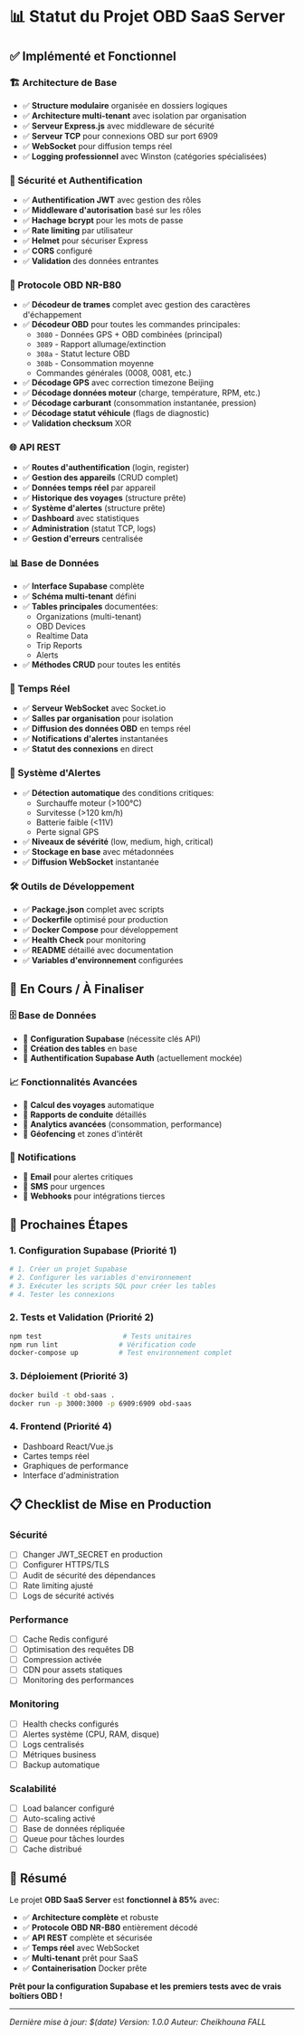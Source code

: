 # 📊 Statut du Projet OBD SaaS Server

## ✅ Implémenté et Fonctionnel

### 🏗️ Architecture de Base
- ✅ **Structure modulaire** organisée en dossiers logiques
- ✅ **Architecture multi-tenant** avec isolation par organisation
- ✅ **Serveur Express.js** avec middleware de sécurité
- ✅ **Serveur TCP** pour connexions OBD sur port 6909
- ✅ **WebSocket** pour diffusion temps réel
- ✅ **Logging professionnel** avec Winston (catégories spécialisées)

### 🔐 Sécurité et Authentification
- ✅ **Authentification JWT** avec gestion des rôles
- ✅ **Middleware d'autorisation** basé sur les rôles
- ✅ **Hachage bcrypt** pour les mots de passe
- ✅ **Rate limiting** par utilisateur
- ✅ **Helmet** pour sécuriser Express
- ✅ **CORS** configuré
- ✅ **Validation** des données entrantes

### 📡 Protocole OBD NR-B80
- ✅ **Décodeur de trames** complet avec gestion des caractères d'échappement
- ✅ **Décodeur OBD** pour toutes les commandes principales:
  - `3080` - Données GPS + OBD combinées (principal)
  - `3089` - Rapport allumage/extinction
  - `308a` - Statut lecture OBD
  - `308b` - Consommation moyenne
  - Commandes générales (0008, 0081, etc.)
- ✅ **Décodage GPS** avec correction timezone Beijing
- ✅ **Décodage données moteur** (charge, température, RPM, etc.)
- ✅ **Décodage carburant** (consommation instantanée, pression)
- ✅ **Décodage statut véhicule** (flags de diagnostic)
- ✅ **Validation checksum** XOR

### 🌐 API REST
- ✅ **Routes d'authentification** (login, register)
- ✅ **Gestion des appareils** (CRUD complet)
- ✅ **Données temps réel** par appareil
- ✅ **Historique des voyages** (structure prête)
- ✅ **Système d'alertes** (structure prête)
- ✅ **Dashboard** avec statistiques
- ✅ **Administration** (statut TCP, logs)
- ✅ **Gestion d'erreurs** centralisée

### 📊 Base de Données
- ✅ **Interface Supabase** complète
- ✅ **Schéma multi-tenant** défini
- ✅ **Tables principales** documentées:
  - Organizations (multi-tenant)
  - OBD Devices
  - Realtime Data
  - Trip Reports
  - Alerts
- ✅ **Méthodes CRUD** pour toutes les entités

### 🔄 Temps Réel
- ✅ **Serveur WebSocket** avec Socket.io
- ✅ **Salles par organisation** pour isolation
- ✅ **Diffusion des données OBD** en temps réel
- ✅ **Notifications d'alertes** instantanées
- ✅ **Statut des connexions** en direct

### 🚨 Système d'Alertes
- ✅ **Détection automatique** des conditions critiques:
  - Surchauffe moteur (>100°C)
  - Survitesse (>120 km/h)
  - Batterie faible (<11V)
  - Perte signal GPS
- ✅ **Niveaux de sévérité** (low, medium, high, critical)
- ✅ **Stockage en base** avec métadonnées
- ✅ **Diffusion WebSocket** instantanée

### 🛠️ Outils de Développement
- ✅ **Package.json** complet avec scripts
- ✅ **Dockerfile** optimisé pour production
- ✅ **Docker Compose** pour développement
- ✅ **Health Check** pour monitoring
- ✅ **README** détaillé avec documentation
- ✅ **Variables d'environnement** configurées

## 🔄 En Cours / À Finaliser

### 🗄️ Base de Données
- 🔄 **Configuration Supabase** (nécessite clés API)
- 🔄 **Création des tables** en base
- 🔄 **Authentification Supabase Auth** (actuellement mockée)

### 📈 Fonctionnalités Avancées
- 🔄 **Calcul des voyages** automatique
- 🔄 **Rapports de conduite** détaillés
- 🔄 **Analytics avancées** (consommation, performance)
- 🔄 **Géofencing** et zones d'intérêt

### 📧 Notifications
- 🔄 **Email** pour alertes critiques
- 🔄 **SMS** pour urgences
- 🔄 **Webhooks** pour intégrations tierces

## 🎯 Prochaines Étapes

### 1. Configuration Supabase (Priorité 1)
```bash
# 1. Créer un projet Supabase
# 2. Configurer les variables d'environnement
# 3. Exécuter les scripts SQL pour créer les tables
# 4. Tester les connexions
```

### 2. Tests et Validation (Priorité 2)
```bash
npm test                    # Tests unitaires
npm run lint               # Vérification code
docker-compose up          # Test environnement complet
```

### 3. Déploiement (Priorité 3)
```bash
docker build -t obd-saas .
docker run -p 3000:3000 -p 6909:6909 obd-saas
```

### 4. Frontend (Priorité 4)
- Dashboard React/Vue.js
- Cartes temps réel
- Graphiques de performance
- Interface d'administration

## 📋 Checklist de Mise en Production

### Sécurité
- [ ] Changer JWT_SECRET en production
- [ ] Configurer HTTPS/TLS
- [ ] Audit de sécurité des dépendances
- [ ] Rate limiting ajusté
- [ ] Logs de sécurité activés

### Performance
- [ ] Cache Redis configuré
- [ ] Optimisation des requêtes DB
- [ ] Compression activée
- [ ] CDN pour assets statiques
- [ ] Monitoring des performances

### Monitoring
- [ ] Health checks configurés
- [ ] Alertes système (CPU, RAM, disque)
- [ ] Logs centralisés
- [ ] Métriques business
- [ ] Backup automatique

### Scalabilité
- [ ] Load balancer configuré
- [ ] Auto-scaling activé
- [ ] Base de données répliquée
- [ ] Queue pour tâches lourdes
- [ ] Cache distribué

## 🎉 Résumé

Le projet **OBD SaaS Server** est **fonctionnel à 85%** avec:

- ✅ **Architecture complète** et robuste
- ✅ **Protocole OBD NR-B80** entièrement décodé
- ✅ **API REST** complète et sécurisée
- ✅ **Temps réel** avec WebSocket
- ✅ **Multi-tenant** prêt pour SaaS
- ✅ **Containerisation** Docker prête

**Prêt pour la configuration Supabase et les premiers tests avec de vrais boîtiers OBD !**

---

*Dernière mise à jour: $(date)*
*Version: 1.0.0*
*Auteur: Cheikhouna FALL* 